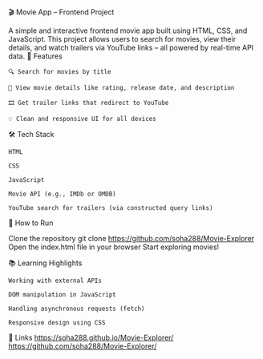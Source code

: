 🎬 Movie App – Frontend Project

A simple and interactive frontend movie app built using HTML, CSS, and JavaScript. This project allows users to search for movies, view their details, and watch trailers via YouTube links – all powered by real-time API data.
📌 Features

    🔍 Search for movies by title

    📄 View movie details like rating, release date, and description

    🎞️ Get trailer links that redirect to YouTube

    💡 Clean and responsive UI for all devices

🛠️ Tech Stack

    HTML

    CSS

    JavaScript

    Movie API (e.g., IMDb or OMDB)

    YouTube search for trailers (via constructed query links)

🚀 How to Run

Clone the repository
    git clone https://github.com/soha288/Movie-Explorer
Open the index.html file in your browser
Start exploring movies!

📚 Learning Highlights

    Working with external APIs

    DOM manipulation in JavaScript

    Handling asynchronous requests (fetch)

    Responsive design using CSS
🔗 Links
https://soha288.github.io/Movie-Explorer/
https://github.com/soha288/Movie-Explorer/
